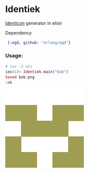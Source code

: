 # Identiek

[Identicon](https://en.wikipedia.org/wiki/Identicon) generator in elixir

Dependency 
```elixir
 {:egd, github: "erlang/egd"}
```

### Usage:
```elixir
# iex -S mix
iex(1)> Identiek.main("bob")
Saved bob.png
:ok
```
![Bob](https://github.com/SushiJ/identiek/blob/main/images/bob.png)
